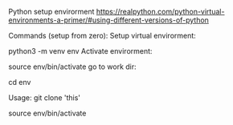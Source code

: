 Python setup envirorment
https://realpython.com/python-virtual-environments-a-primer/#using-different-versions-of-python

Commands (setup from zero):
Setup virtual envirorment:

python3 -m venv env
Activate envirorment:

source env/bin/activate
go to work dir:

cd env



Usage:
git clone 'this'

source env/bin/activate
